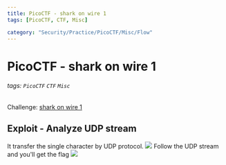 ```yaml
---
title: PicoCTF - shark on wire 1
tags: [PicoCTF, CTF, Misc]

category: "Security/Practice/PicoCTF/Misc/Flow"
---
```


# PicoCTF - shark on wire 1
<!-- more -->
###### tags: `PicoCTF` `CTF` `Misc`
Challenge: [shark on wire 1](https://play.picoctf.org/practice/challenge/30?category=4&page=2)

## Exploit - Analyze UDP stream
It transfer the single character by UDP protocol.
![](https://i.imgur.com/ff5CsGr.png)
Follow the UDP stream and you'll get the flag
![](https://i.imgur.com/EfK83gj.png)